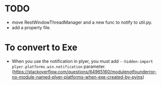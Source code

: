 # TODO
* move RestWindowThreadManager and a new func to notify to util.py.
* add a property file.

# To convert to Exe
* When you use the notification in plyer, you must add `--hidden-import plyer.platforms.win.notification` parameter. (https://stackoverflow.com/questions/64965160/modulenotfounderror-no-module-named-plyer-platforms-when-exe-created-by-pyins)